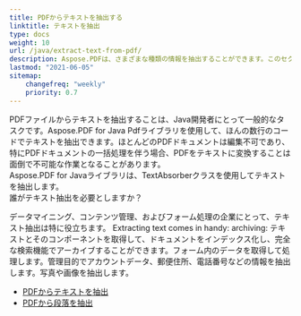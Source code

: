 ```yaml
---
title: PDFからテキストを抽出する
linktitle: テキストを抽出
type: docs
weight: 10
url: /java/extract-text-from-pdf/
description: Aspose.PDFは、さまざまな種類の情報を抽出することができます。このセクションには、Aspose.PDF for Javaを使用してPDFドキュメントからテキストを抽出する方法に関する記事が含まれています。
lastmod: "2021-06-05"
sitemap:
    changefreq: "weekly"
    priority: 0.7
---
```


PDFファイルからテキストを抽出することは、Java開発者にとって一般的なタスクです。Aspose.PDF for Java Pdfライブラリを使用して、ほんの数行のコードでテキストを抽出できます。ほとんどのPDFドキュメントは編集不可であり、特にPDFドキュメントの一括処理を伴う場合、PDFをテキストに変換することは面倒で不可能な作業となることがあります。  
Aspose.PDF for Javaライブラリは、TextAbsorberクラスを使用してテキストを抽出します。  
誰がテキスト抽出を必要としますか？

データマイニング、コンテンツ管理、およびフォーム処理の企業にとって、テキスト抽出は特に役立ちます。
 Extracting text comes in handy: archiving: テキストとそのコンポーネントを取得して、ドキュメントをインデックス化し、完全な検索機能でアーカイブすることができます。フォーム内のデータを取得して処理します。管理目的でアカウントデータ、郵便住所、電話番号などの情報を抽出します。写真や画像を抽出します。

- [PDFからテキストを抽出](/pdf/java/extract-text-from-all-pdf/)
- [PDFから段落を抽出](/pdf/java/extract-paragraph-from-pdf/)